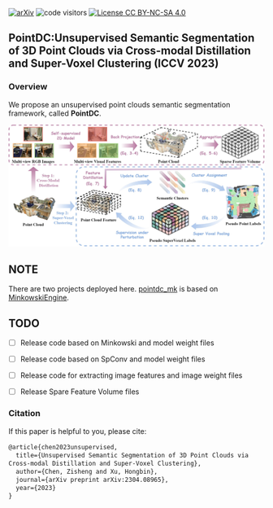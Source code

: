 [![arXiv](https://img.shields.io/badge/arXiv-2304.08965-b31b1b.svg)](https://arxiv.org/abs/2304.08965)
![code visitors](https://visitor-badge.glitch.me/badge?page_id=vLAR-group/GrowSP)
[![License CC BY-NC-SA 4.0](https://img.shields.io/badge/license-CC4.0-blue.svg)](https://creativecommons.org/licenses/by-nc-sa/4.0/legalcode)

## PointDC:Unsupervised Semantic Segmentation of 3D Point Clouds via Cross-modal Distillation and Super-Voxel Clustering (ICCV 2023)

### Overview

We propose an unsupervised point clouds semantic segmentation framework, called  **PointDC**.

<p align="center">
<img src="figs/framework.jpg" alt="drawing" width=800/>
</p>

## NOTE
There are two projects deployed here. [pointdc_mk](https://github.com/SCUT-BIP-Lab/PointDC/tree/main/pointdc_mk) is based on [MinkowskiEngine](https://github.com/NVIDIA/MinkowskiEngine).

## TODO
- [ ] Release code based on Minkowski and model weight files
- [ ] Release code based on SpConv and model weight files
- [ ] Release code for extracting image features and image weight files
- [ ] Release Spare Feature Volume files


### Citation
If this paper is helpful to you, please cite:
```
@article{chen2023unsupervised,
  title={Unsupervised Semantic Segmentation of 3D Point Clouds via Cross-modal Distillation and Super-Voxel Clustering},
  author={Chen, Zisheng and Xu, Hongbin},
  journal={arXiv preprint arXiv:2304.08965},
  year={2023}
}
```